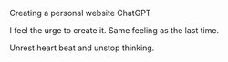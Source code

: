 Creating a personal website ChatGPT

I feel the urge to create it. Same feeling as the last time.

Unrest heart beat and unstop thinking.

